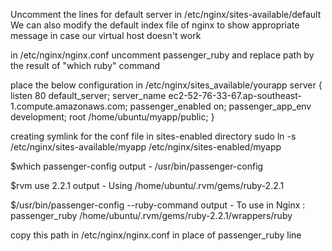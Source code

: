 Uncomment the lines for default server in /etc/nginx/sites-available/default
We can also modify the default index file of nginx to show appropriate message in case our virtual host doesn't work

in /etc/nginx/nginx.conf
uncomment passenger_ruby and replace path by the result of "which ruby" command

place the below configuration in /etc/nginx/sites_available/yourapp
server 
{ listen 80 default_server; 
  server_name ec2-52-76-33-67.ap-southeast-1.compute.amazonaws.com; 
  passenger_enabled on; 
  passenger_app_env development; 
  root /home/ubuntu/myapp/public; 
}

creating symlink for the conf file in sites-enabled directory
sudo ln -s /etc/nginx/sites-available/myapp /etc/nginx/sites-enabled/myapp

$which passenger-config
output - /usr/bin/passenger-config

$rvm use 2.2.1
output - Using /home/ubuntu/.rvm/gems/ruby-2.2.1

$/usr/bin/passenger-config --ruby-command
output -   To use in Nginx : passenger_ruby /home/ubuntu/.rvm/gems/ruby-2.2.1/wrappers/ruby

copy this path in /etc/nginx/nginx.conf in place of passenger_ruby line


